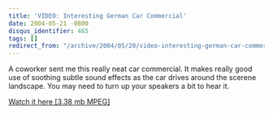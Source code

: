 ```yaml
---
title: 'VIDEO: Interesting German Car Commercial'
date: 2004-05-21 -0800
disqus_identifier: 465
tags: []
redirect_from: "/archive/2004/05/20/video-interesting-german-car-commercial.aspx/"
---
```


A coworker sent me this really neat car commercial. It makes really good
use of soothing subtle sound effects as the car drives around the
scerene landscape. You may need to turn up your speakers a bit to hear
it.

[Watch it here [3.38 mb
MPEG]](http://home.comcast.net/~haackayama/videos/KFee_Auto.mpeg)

